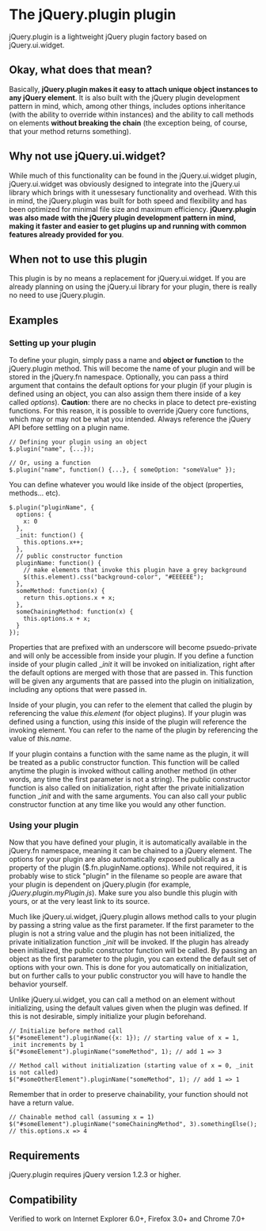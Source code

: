 # The jQuery.plugin plugin

jQuery.plugin is a lightweight jQuery plugin factory based on jQuery.ui.widget.

## Okay, what does that mean?

Basically, **jQuery.plugin makes it easy to attach unique object instances to any jQuery element**. It is also built with the jQuery
plugin development pattern in mind, which, among other things, includes options inheritance (with the ability to override
within instances) and the ability to call methods on elements **without breaking the chain** (the exception being, of
course, that your method returns something).

## Why not use jQuery.ui.widget?

While much of this functionality can be found in the jQuery.ui.widget plugin, jQuery.ui.widget was obviously designed to 
integrate into the jQuery.ui library which brings with it unessesary functionality and overhead. With this in mind, the 
jQuery.plugin was built for both speed and flexibility and has been optimized for minimal file size and maximum efficiency.
**jQuery.plugin was also made with the jQuery plugin development pattern in mind, making it faster and easier to get
plugins up and running with common features already provided for you**.

## When not to use this plugin

This plugin is by no means a replacement for jQuery.ui.widget. If you are already planning on using the jQuery.ui
library for your plugin, there is really no need to use jQuery.plugin.

## Examples

### Setting up your plugin

To define your plugin, simply pass a name and **object or function** to the jQuery.plugin method. This will become the
name of your plugin and will be stored in the jQuery.fn namespace. Optionally, you can pass a third argument
that contains the default options for your plugin (if your plugin is defined using an object, you can also
assign them there inside of a key called _options_). **Caution**: there are no checks in place to detect
pre-existing functions. For this reason, it is possible to override jQuery core functions, which may or may
not be what you intended. Always reference the jQuery API before settling on a plugin name.

    // Defining your plugin using an object
    $.plugin("name", {...});

    // Or, using a function
    $.plugin("name", function() {...}, { someOption: "someValue" });

You can define whatever you would like inside of the object (properties, methods... etc).

    $.plugin("pluginName", {
      options: {
        x: 0
      },
      _init: function() {
        this.options.x++;
      },
      // public constructor function
      pluginName: function() {
        // make elements that invoke this plugin have a grey background
        $(this.element).css("background-color", "#EEEEEE");
      },
      someMethod: function(x) {
        return this.options.x + x;
      },
      someChainingMethod: function(x) {
        this.options.x + x;
      }
    });

Properties that are prefixed with an underscore will become psuedo-private and will only be accessible
from inside your plugin. If you define a function inside of your plugin called __init_ it will be invoked on
initialization, right after the default options are merged with those that are passed in. This function will
be given any arguments that are passed into the plugin on initialization, including any options that were
passed in.

Inside of your plugin, you can refer to the element that called the plugin by referencing the value
_this.element_ (for object plugins). If your plugin was defined using a function, using _this_ inside of the
plugin will reference the invoking element. You can refer to the name of the plugin by referencing the value of
_this.name_.

If your plugin contains a function with the same name as the plugin, it will be treated as a public
constructor function. This function will be called anytime the plugin is invoked without calling another
method (in other words, any time the first parameter is not a string). The public constructor function is also
called on initialization, right after the private initialization function __init_ and with the same
arguments. You can also call your public constructor function at any time like you would any other function.

### Using your plugin

Now that you have defined your plugin, it is automatically available in the jQuery.fn namespace, meaning it can be
chained to a jQuery element. The options for your plugin are also automatically exposed publically as a property
of the plugin ($.fn.pluginName.options). While not required, it is probably wise to stick "plugin" in the filename
so people are aware that your plugin is dependent on jQuery.plugin (for example, _jQuery.plugin.myPlugin.js_). Make
sure you also bundle this plugin with yours, or at the very least link to its source.

Much like jQuery.ui.widget, jQuery.plugin allows method calls to your plugin by passing a string value as the
first parameter.  If the first parameter to the plugin is not a string value and the plugin has not been initialized,
the private initialization function __init_ will be invoked. If the plugin has already been initialized, the public
constructor function will be called. By passing an object as the first parameter to the plugin, you can extend the
default set of options with your own. This is done for you automatically on initialization, but on further calls to
your public constructor you will have to handle the behavior yourself.

Unlike jQuery.ui.widget, you can call a method on an element without initializing, using the default values given when
the plugin was defined. If this is not desirable, simply initialize your plugin beforehand.

    // Initialize before method call
    $("#someElement").pluginName({x: 1}); // starting value of x = 1, _init increments by 1
    $("#someElement").pluginName("someMethod", 1); // add 1 => 3

    // Method call without initialization (starting value of x = 0, _init is not called)
    $("#someOtherElement").pluginName("someMethod", 1); // add 1 => 1

Remember that in order to preserve chainability, your function should not have a return value.

    // Chainable method call (assuming x = 1)
    $("#someElement").pluginName("someChainingMethod", 3).somethingElse(); // this.options.x => 4

## Requirements

jQuery.plugin requires jQuery version 1.2.3 or higher.

## Compatibility

Verified to work on Internet Explorer 6.0+, Firefox 3.0+ and Chrome 7.0+
